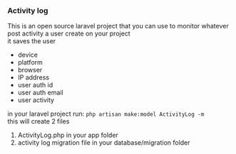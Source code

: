 ### **Activity log**

This is an open source laravel project that you can use to monitor whatever post activity a user create on your project <br>
it saves the user
* device
* platform
* browser
* IP address
* user auth id
* user auth email
* user activity

in your laravel project run:
`php artisan make:model ActivityLog -m` <br>
this will create 2 files
1. ActivityLog.php in your app folder 
2. activity log migration file in your database/migration folder
